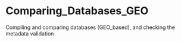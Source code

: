 # Comparing_Databases_GEO
Compiling and comparing databases (GEO_based), and checking the metadata validation
